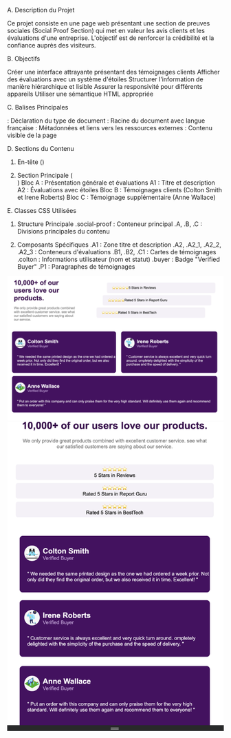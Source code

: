 A. Description du Projet

Ce projet consiste en une page web présentant une section de preuves sociales (Social Proof Section) qui met en valeur les avis clients et les évaluations d'une entreprise. L'objectif est de renforcer la crédibilité et la confiance auprès des visiteurs.

B. Objectifs

Créer une interface attrayante présentant des témoignages clients
Afficher des évaluations avec un système d'étoiles
Structurer l'information de manière hiérarchique et lisible
Assurer la responsivité pour différents appareils
Utiliser une sémantique HTML appropriée

C. Balises Principales

<!DOCTYPE html> : Déclaration du type de document
<html lang="fr"> : Racine du document avec langue française
<head> : Métadonnées et liens vers les ressources externes
<body> : Contenu visible de la page

D. Sections du Contenu

1. En-tête (<head>)
<meta charset="UTF-8"> <!-- Encodage des caractères -->
<meta name="viewport" content="width=device-width, initial-scale=1.0"> <!-- Responsive -->
<title>Social Proof Section</title> <!-- Titre de l'onglet -->
<link rel="stylesheet" href="style.css" /> <!-- Lien vers le CSS -->

2. Section Principale (<section class="social-proof">)
Bloc A : Présentation générale et évaluations
A1 : Titre et description
A2 : Évaluations avec étoiles
Bloc B : Témoignages clients (Colton Smith et Irene Roberts)
Bloc C : Témoignage supplémentaire (Anne Wallace)

E. Classes CSS Utilisées

1. Structure Principale
.social-proof : Conteneur principal
.A, .B, .C : Divisions principales du contenu

2. Composants Spécifiques
.A1 : Zone titre et description
.A2, .A2_1, .A2_2, .A2_3 : Conteneurs d'évaluations
.B1, .B2, .C1 : Cartes de témoignages
.colton : Informations utilisateur (nom et statut)
.buyer : Badge "Verified Buyer"
.P1 : Paragraphes de témoignages

![](Capture1.png)
![](Capture2.png)

